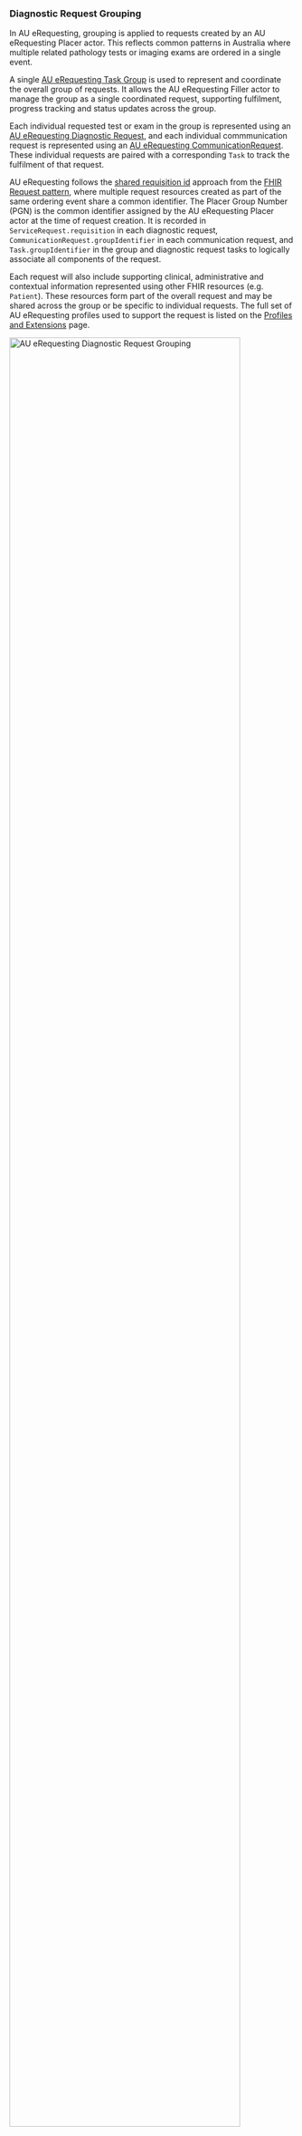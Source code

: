 ### Diagnostic Request Grouping

In AU eRequesting, grouping is applied to requests created by an AU eRequesting Placer actor. This reflects common patterns in Australia where multiple related pathology tests or imaging exams are ordered in a single event.

A single [AU eRequesting Task Group](StructureDefinition-au-erequesting-task-group.html) is used to represent and coordinate the overall group of requests. It allows the AU eRequesting Filler actor to manage the group as a single coordinated request, supporting fulfilment, progress tracking and status updates across the group.
 
Each individual requested test or exam in the group is represented using an [AU eRequesting Diagnostic Request](StructureDefinition-au-erequesting-diagnosticrequest.html), and each individual commmunication request is represented using an [AU eRequesting CommunicationRequest](StructureDefinition-au-erequesting-communicationrequest.html). These individual requests are paired with a corresponding `Task` to track the fulfilment of that request.

AU eRequesting follows the [shared requisition id](https://hl7.org/fhir/request.html#requisitionid) approach from the [FHIR Request pattern](https://hl7.org/fhir/request.html), where multiple request resources created as part of the same ordering event share a common identifier. The Placer Group Number (PGN) is the common identifier assigned by the AU eRequesting Placer actor at the time of request creation. It is recorded in `ServiceRequest.requisition` in each diagnostic request, `CommunicationRequest.groupIdentifier` in each communication request, and `Task.groupIdentifier` in the group and diagnostic request tasks to logically associate all components of the request.
 
Each request will also include supporting clinical, administrative and contextual information represented using other FHIR resources (e.g. `Patient`). These resources form part of the overall request and may be shared across the group or be specific to individual requests. The full set of AU eRequesting profiles used to support the request is listed on the [Profiles and Extensions](profiles-and-extensions.html) page. 

 <div> 
    <img src="erequesting-group.png" alt="AU eRequesting Diagnostic Request Grouping" style="width:90%"/>
  </div>
*Figure 1: AU eRequesting Diagnostic Request Grouping*

#### Request Group Guidance
- A task group is used to manage the group as a single coordinated request:
  - An [AU eRequesting Task Group](StructureDefinition-au-erequesting-task-group.html) **SHALL** always be created, even when there is only a single request for a test or exam. This ensures consistent implementation and uniform processing by the AU eRequesting Filler actor
  - Is assigned a Placer Group Number (PGN) by the AU eRequesting Placer actor to logically associate all requests in the order, and is recorded in `Task.groupIdentifier` element
  - Is identified by the `Task.meta.tag` of "fulfilment-task-group"
- Each task request in the group:
  - Supports fulfilment tracking of a request and is implemented using the relevant `Task` profile:
    - [AU eRequesting Task Diagnostic Request](StructureDefinition-au-erequesting-task-diagnosticrequest.html)
    - [AU eRequesting Task Communication Request](StructureDefinition-au-erequesting-task-communicationrequest.html)
  - Uses `Task.focus` to reference the specific request of which fulfilment is being tracked
  - Uses `Task.partOf` to reference the [AU eRequesting Task Group](StructureDefinition-au-erequesting-task-group.html)
  - Is assigned the Placer Group Number (PGN) in `Task.groupIdentifier`
  - Is identified by the `Task.meta.tag` of "fulfilment-task"
- Each diagnostic request in the group:
  - Represents a request for a single test or exam and is implemented using the relevant `ServiceRequest` profile:
    - [AU eRequesting Pathology Request](StructureDefinition-au-erequesting-servicerequest-path.html)
    - [AU eRequesting Imaging Request](StructureDefinition-au-erequesting-servicerequest-imag.html)
  - Is assigned the Placer Group Number (PGN) in `ServiceRequest.requisition`
  - Optionally, is assigned a `ServiceRequest.displaySequence` that reflects the visual order or sequence of requests within the group as they appear on a paper request form
- Each communication request in the group:
  - Represents a single communication request and is implemented using a relevant `CommunicationRequest` profile:
    - [AU eRequesting CommunicationRequest CopyTo](StructureDefinition-au-erequesting-communicationrequest-copyto.html)
    - [AU eRequesting CommunicationRequest Patient](StructureDefinition-au-erequesting-communicationrequest-patient.html)
    - [AU eRequesting CommunicationRequest Urgent Provider](StructureDefinition-au-erequesting-communicationrequest-urgentprovider.html)
  - Is assigned the Placer Group Number (PGN) in `CommunicationRequest.groupIdentifier`

### Implementation Considerations

This section highlights aspects for implementers to consider when designing and developing AU eRequesting solutions.

#### Human-Readable Narrative

It is recommended that FHIR resources exchanged as part of AU eRequesting include a human-readable narrative in the text element, in line with the best practice guideline provided in the [FHIR DomainResource specification](https://hl7.org/fhir/R4/domainresource.html).  When a resource lacks narrative, only systems that fully understand the structured content can safely display it to a user. Including a human-readable narrative strengthens the ecosystem and supports more flexible use of the data across different systems.

#### Transaction Bundles

In AU eRequesting, an order typically involves multiple related FHIR resources. To help ensure consistent linkage and referential integrity across these related resources, AU eRequesting Placer actors could consider using a FHIR [`Bundle`](https://hl7.org/fhir/R4/bundle.html) of type `transaction` to create the resources on the server as part of a single atomic transaction. This means all resources in the request are either created successfully or rejected together which aligns with [FHIR transaction processing rules](https://hl7.org/fhir/R4/http.html#trules) and the [FHIR Request pattern](https://hl7.org/fhir/R4/request.html).

If a transaction `Bundle` is not used, the sequence in which resources are created to satisfy dependencies and uphold referential integrity needs to be carefully considered. This consideration is particularly important for the [AU eRequesting Task Group](StructureDefinition-au-erequesting-task-group.html), which serves as the entry point for AU eRequesting Filler actors to find and manage fulfilment tasks for the same request.

#### Workflow Event Tracking
AU eRequesting Placer, Filler, and Patient actors are likely to need to discover and monitor changes to key resources throughout the diagnostic request and fulfilment lifecycle. See the [AU eRequesting Workflow Guidance](workflow.md) page.

FHIR provides mechanisms that enable client systems to monitor resource changes and can be used track the status and progression of requests through the fulfilment workflow. These include:
- [Polling](https://build.fhir.org/exchanging-polling.html): clients periodically query the server using search parameters to find and track updates.
- [Subscriptions](https://hl7.org/fhir/R4/subscription.html): clients register a `Subscription` to receive notifications when resources matching specific criteria are created or updated, using the FHIR Subscriptions framework. 

#### References

FHIR supports multiple reference types when referencing other resources. See FHIR guidance on [References](https://hl7.org/fhir/references.html).

Each reference type has implications for interoperability, resolution, and system behaviour. When referencing demographic resources such as `Patient`, `PractitionerRole`, `Practitioner` and `Organization`, additional considerations also apply:
- Ownership: which system is responsible for creating and maintaining the resource
- Scope: whether resources are unique per request, per organisation, or across systems
- Updates: implications of updating referenced resources in relation to existing requests

These considerations affect how references are used and handled within and across systems. AU eRequesting Release 1 does not constrain how references are used. Implementers need to be aware of the implications of how references are used within their implementation context.

